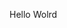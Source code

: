Hello Wolrd




















































































































































































































































































































































































































































































































































































































































































































































































































































































































































































































































































































































































































































































































































































































































































































































































































































































































































































































































































































































































































































































































































































































































































































































































































































































































































































































































































































































































































































































